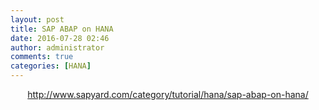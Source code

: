 ```yaml
---
layout: post
title: SAP ABAP on HANA
date: 2016-07-28 02:46
author: administrator
comments: true
categories: [HANA]
---
```

<p style="text-align: center;"><a href="http://www.sapyard.com/category/tutorial/hana/sap-abap-on-hana/">http://www.sapyard.com/category/tutorial/hana/sap-abap-on-hana/</a></p>
